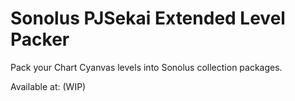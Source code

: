 # Sonolus PJSekai Extended Level Packer

Pack your Chart Cyanvas levels into Sonolus collection packages.

Available at: (WIP)
